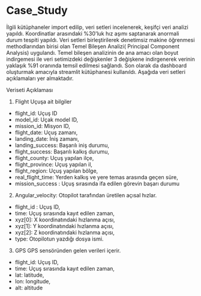 # Case_Study
İlgili kütüphaneler import edilip, veri setleri incelenerek, keşifçi veri analizi yapıldı. Koordinatlar arasındaki %30'luk hız aşımı saptanarak anormali durum tespiti yapıldı. Veri setleri birleştirilerek denetimsiz makine öğrenmesi methodlarından birisi olan Temel Bileşen Analizi( Principal Component Analysis) uygulandı. Temel bileşen analizinin de ana amacı olan boyut indirgemesi ile veri setimizdeki değişkenler 3 değişkene indirgenerek verinin yaklaşık %91 oranında temsil edilmesi sağlandı. Son olarak da dashboard oluşturmak amacıyla streamlit kütüphanesi kullanıldı.
Aşağıda veri setleri açıklamaları yer almaktadır.

Veriseti Açıklaması
1) Flight
Uçuşa ait bilgiler
- flight_id: Uçuş ID
- model_id: Uçak model ID,
- mission_id: Misyon ID,
- flight_date: Uçuş zamanı,
- landing_date: İniş zamanı,
- landing_success: Başarılı iniş durumu,
- flight_success: Başarılı kalkış durumu,
- flight_county: Uçuş yapılan ilçe,
- flight_province: Uçuş yapılan il,
- flight_region: Uçuş yapılan bölge,
- real_flight_time: Yerden kalkış ve yere temas arasında geçen süre,
- mission_success : Uçuş sırasında ifa edilen görevin başarı durumu

2) Angular_velocity:
Otopilot tarafından üretilen açısal hızlar.
- flight_id : Uçuş ID,
- time: Uçuş sırasında kayıt edilen zaman,
- xyz[0]: X koordinatındaki hızlanma açısı,
- xyz[1]: Y koordinatındaki hızlanma açısı,
- xyz[2]: Z koordinatındaki hızlanma açısı,
- type: Otopilotun yazdığı dosya ismi.

3) GPS
GPS sensöründen gelen verileri içerir.
- flight_id: Uçuş ID,
- time: Uçuş sırasında kayıt edilen zaman,
- lat: latitude,
- lon: longitude,
- alt: altitude



